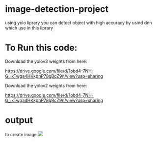 # image-detection-project


 using yolo liprary you can detect object with high accuracy by usind dnn which use in this liprary

# To Run this code:

 Download the yolov3 weights from here:

https://drive.google.com/file/d/1obd4-7NH-G_ixTwga4HKkpnP78gBcZ9n/view?usp=sharing

Download the yolov2 weights from here:

https://drive.google.com/file/d/1obd4-7NH-G_ixTwga4HKkpnP78gBcZ9n/view?usp=sharing


# output 

to create image 
![](folder/)
